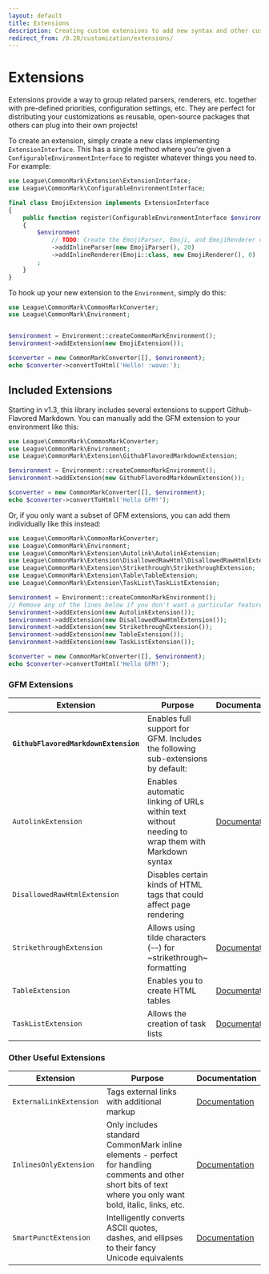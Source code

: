 ```yaml
---
layout: default
title: Extensions
description: Creating custom extensions to add new syntax and other custom functionality
redirect_from: /0.20/customization/extensions/
---
```


# Extensions

Extensions provide a way to group related parsers, renderers, etc. together with pre-defined priorities, configuration settings, etc.  They are perfect for distributing your customizations as reusable, open-source packages that others can plug into their own projects!

To create an extension, simply create a new class implementing `ExtensionInterface`.  This has a single method where you're given a `ConfigurableEnvironmentInterface` to register whatever things you need to. For example:

```php
use League\CommonMark\Extension\ExtensionInterface;
use League\CommonMark\ConfigurableEnvironmentInterface;

final class EmojiExtension implements ExtensionInterface
{
    public function register(ConfigurableEnvironmentInterface $environment)
    {
        $environment
            // TODO: Create the EmojiParser, Emoji, and EmojiRenderer classes
            ->addInlineParser(new EmojiParser(), 20)
            ->addInlineRenderer(Emoji::class, new EmojiRenderer(), 0)
        ;
    }
}
```

To hook up your new extension to the `Environment`, simply do this:

```php
use League\CommonMark\CommonMarkConverter;
use League\CommonMark\Environment;


$environment = Environment::createCommonMarkEnvironment();
$environment->addExtension(new EmojiExtension());

$converter = new CommonMarkConverter([], $environment);
echo $converter->convertToHtml('Hello! :wave:');
```

## Included Extensions

Starting in v1.3, this library includes several extensions to support Github-Flavored Markdown.  You can manually add the GFM extension to your environment like this:

```php
use League\CommonMark\CommonMarkConverter;
use League\CommonMark\Environment;
use League\CommonMark\Extension\GithubFlavoredMarkdownExtension;

$environment = Environment::createCommonMarkEnvironment();
$environment->addExtension(new GithubFlavoredMarkdownExtension());

$converter = new CommonMarkConverter([], $environment);
echo $converter->convertToHtml('Hello GFM!');

```

Or, if you only want a subset of GFM extensions, you can add them individually like this instead:

```php
use League\CommonMark\CommonMarkConverter;
use League\CommonMark\Environment;
use League\CommonMark\Extension\Autolink\AutolinkExtension;
use League\CommonMark\Extension\DisallowedRawHtml\DisallowedRawHtmlExtension;
use League\CommonMark\Extension\Strikethrough\StrikethroughExtension;
use League\CommonMark\Extension\Table\TableExtension;
use League\CommonMark\Extension\TaskList\TaskListExtension;

$environment = Environment::createCommonMarkEnvironment();
// Remove any of the lines below if you don't want a particular feature
$environment->addExtension(new AutolinkExtension());
$environment->addExtension(new DisallowedRawHtmlExtension());
$environment->addExtension(new StrikethroughExtension());
$environment->addExtension(new TableExtension());
$environment->addExtension(new TaskListExtension());

$converter = new CommonMarkConverter([], $environment);
echo $converter->convertToHtml('Hello GFM!');
```

### GFM Extensions

| Extension | Purpose | Documentation |
| --------- | ------- | ------------- |
| **`GithubFlavoredMarkdownExtension`** | Enables full support for GFM.  Includes the following sub-extensions by default: | |
| `AutolinkExtension` | Enables automatic linking of URLs within text without needing to wrap them with Markdown syntax | [Documentation](https://github.com/thephpleague/commonmark/blob/1.3/src/Extension/Autolink/README.md) |
| `DisallowedRawHtmlExtension` | Disables certain kinds of HTML tags that could affect page rendering | |
| `StrikethroughExtension` | Allows using tilde characters (`~~`) for ~strikethrough~ formatting | [Documentation](https://github.com/thephpleague/commonmark/blob/1.3/src/Extension/Strikethrough/README.md) |
| `TableExtension` | Enables you to create HTML tables | [Documentation](https://github.com/thephpleague/commonmark/blob/1.3/src/Extension/Table/README.md) |
| `TaskListExtension` | Allows the creation of task lists | [Documentation](https://github.com/thephpleague/commonmark/blob/1.3/src/Extension/TaskList/README.md) |

### Other Useful Extensions

| Extension | Purpose | Documentation |
| --------- | ------- | ------------- |
| `ExternalLinkExtension` | Tags external links with additional markup | [Documentation](https://github.com/thephpleague/commonmark/blob/1.3/src/Extension/ExternalLink/README.md) |
| `InlinesOnlyExtension` | Only includes standard CommonMark inline elements - perfect for handling comments and other short bits of text where you only want bold, italic, links, etc. | [Documentation](https://github.com/thephpleague/commonmark/blob/1.3/src/Extension/InlinesOnly/README.md) |
| `SmartPunctExtension` | Intelligently converts ASCII quotes, dashes, and ellipses to their fancy Unicode equivalents | [Documentation](https://github.com/thephpleague/commonmark/blob/1.3/src/Extension/SmartPunct/README.md) |
